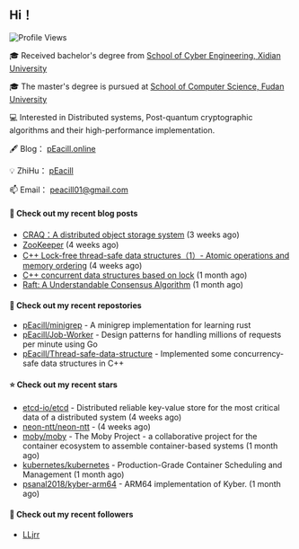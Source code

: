 ## Hi！   
![Profile Views](https://komarev.com/ghpvc/?username=pEacill&color=blue)

🎓 Received bachelor's degree from [School of Cyber Engineering, Xidian University](https://ce.xidian.edu.cn/)

🎓 The master's degree is pursued at [School of Computer Science, Fudan University](https://cs.fudan.edu.cn/)

💻 Interested in Distributed systems, Post-quantum cryptographic algorithms and their high-performance implementation.

🖋 Blog： [pEacill.online](https://peacill.online/)

💡 ZhiHu： [pEacill](https://www.zhihu.com/people/mimanchi-61-67)

📫 Email： [peacill01@gmail.com](mailto:peacill01@gmail.com)

#### 📜 Check out my recent blog posts

- [CRAQ：A distributed object storage system](https://peacill.online/post/7899.html) (3 weeks ago)
- [ZooKeeper](https://peacill.online/post/7340.html) (4 weeks ago)
- [C&#43;&#43; Lock-free thread-safe data structures（1）- Atomic operations and memory ordering](https://peacill.online/post/303.html) (4 weeks ago)
- [C&#43;&#43; concurrent data structures based on lock](https://peacill.online/post/20527.html) (1 month ago)
- [Raft: A Understandable Consensus Algorithm](https://peacill.online/post/9989.html) (1 month ago)

#### 🌱 Check out my recent repostories

- [pEacill/minigrep](https://github.com/pEacill/minigrep) - A minigrep implementation for learning rust
- [pEacill/Job-Worker](https://github.com/pEacill/Job-Worker) - Design patterns for handling millions of requests per minute using Go
- [pEacill/Thread-safe-data-structure](https://github.com/pEacill/Thread-safe-data-structure) - Implemented some concurrency-safe data structures in C&#43;&#43;

#### ⭐ Check out my recent stars

- [etcd-io/etcd](https://github.com/etcd-io/etcd) - Distributed reliable key-value store for the most critical data of a distributed system (4 weeks ago)
- [neon-ntt/neon-ntt](https://github.com/neon-ntt/neon-ntt) -  (4 weeks ago)
- [moby/moby](https://github.com/moby/moby) - The Moby Project - a collaborative project for the container ecosystem to assemble container-based systems (1 month ago)
- [kubernetes/kubernetes](https://github.com/kubernetes/kubernetes) - Production-Grade Container Scheduling and Management (1 month ago)
- [psanal2018/kyber-arm64](https://github.com/psanal2018/kyber-arm64) - ARM64 implementation of Kyber. (1 month ago)

#### 👯 Check out my recent followers

- [LLjrr](https://github.com/LLjrr)


